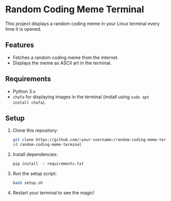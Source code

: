 # Random Coding Meme Terminal

This project displays a random coding meme in your Linux terminal every time it is opened.

## Features
- Fetches a random coding meme from the internet.
- Displays the meme as ASCII art in the terminal.

## Requirements
- Python 3.x
- `chafa` for displaying images in the terminal (install using `sudo apt install chafa`).

## Setup
1. Clone this repository:
   ```bash
   git clone https://github.com/<your-username>/random-coding-meme-terminal.git
   cd random-coding-meme-terminal
   ```

2. Install dependencies:
   ```bash
   pip install -r requirements.txt
   ```

3. Run the setup script:
   ```bash
   bash setup.sh
   ```

4. Restart your terminal to see the magic!



